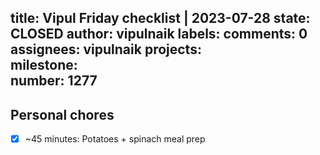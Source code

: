 title:	Vipul Friday checklist | 2023-07-28
state:	CLOSED
author:	vipulnaik
labels:	
comments:	0
assignees:	vipulnaik
projects:	
milestone:	
number:	1277
--
## Personal chores

- [x] ~45 minutes: Potatoes + spinach meal prep
